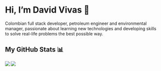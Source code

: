 
# Hi, I’m David Vivas 👋  
  
Colombian full stack developer, petroleum engineer and environmental manager, passionate about learning new technologies and developing skills to solve real-life problems the best possible way.
  
## My GitHub Stats 📊
<a href="https://github.com/Davidohiv7/github-readme-stats">
  <img align="left" src="https://github-readme-stats.vercel.app/api?username=Davidohiv7&count_private=true&show_icons=true&theme=radical" />
</a>
<a href="https://github.com/Davidohiv7/convoychat">
  <img align="center" src="https://github-readme-stats.vercel.app/api/top-langs/?username=Davidohiv7" />
</a>

